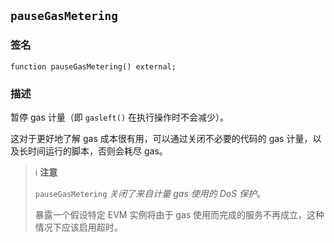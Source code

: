 ## `pauseGasMetering`

### 签名

```solidity
function pauseGasMetering() external;
```

### 描述

暂停 gas 计量（即 `gasleft()` 在执行操作时不会减少）。

这对于更好地了解 gas 成本很有用，可以通过关闭不必要的代码的 gas 计量，以及长时间运行的脚本，否则会耗尽 gas。

> ℹ️ **注意**
>
> `pauseGasMetering` *关闭了来自计量 gas 使用的 DoS 保护*。
>
> 暴露一个假设特定 EVM 实例将由于 gas 使用而完成的服务不再成立，这种情况下应该启用超时。 